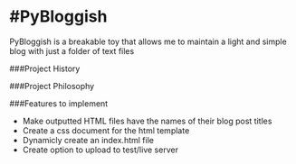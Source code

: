 #PyBloggish
==========

PyBloggish is a breakable toy that allows me to maintain a light and simple blog with just a folder of text files

###Project History

###Project Philosophy

###Features to implement
* Make outputted HTML files have the names of their blog post titles
* Create a css document for the html template
* Dynamicly create an index.html file
* Create option to upload to test/live server

